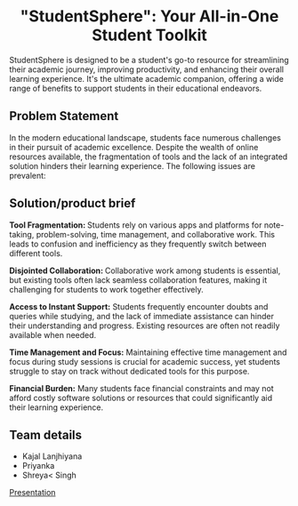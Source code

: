 <h1 align = "center">"StudentSphere": Your All-in-One Student Toolkit</h1>
<p>StudentSphere is designed to be a student's go-to resource for streamlining their academic journey, improving productivity, and enhancing their overall learning experience. It's the ultimate academic companion, offering a wide range of benefits to support students in their educational endeavors.</p>

<h2>Problem Statement</h2>

In the modern educational landscape, students face numerous challenges in their pursuit of academic excellence. Despite the wealth of online resources available, the fragmentation of tools and the lack of an integrated solution hinders their learning experience. The following issues are prevalent: <br/>

<h2 >Solution/product brief</h2>

<b>Tool Fragmentation: </b> Students rely on various apps and platforms for note-taking, problem-solving, time management, and collaborative work. This leads to confusion and inefficiency as they frequently switch between different tools.

<b>Disjointed Collaboration: </b> Collaborative work among students is essential, but existing tools often lack seamless collaboration features, making it challenging for students to work together effectively.

<b>Access to Instant Support:</b> Students frequently encounter doubts and queries while studying, and the lack of immediate assistance can hinder their understanding and progress. Existing resources are often not readily available when needed.

<b>Time Management and Focus:</b> Maintaining effective time management and focus during study sessions is crucial for academic success, yet students struggle to stay on track without dedicated tools for this purpose.

<b>Financial Burden:</b> Many students face financial constraints and may not afford costly software solutions or resources that could significantly aid their learning experience.

<h2>Team details</h2>
<ul>
  <li>Kajal Lanjhiyana</li>
  <li>Priyanka</li>
  <li>Shreya< Singh</li>
</ul>

<a href = "">Presentation</a>
